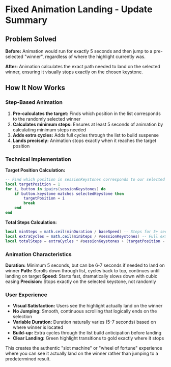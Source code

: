 # Fixed Animation Landing - Update Summary

## Problem Solved

**Before:** Animation would run for exactly 5 seconds and then jump to a pre-selected "winner", regardless of where the highlight currently was.

**After:** Animation calculates the exact path needed to land on the selected winner, ensuring it visually stops exactly on the chosen keystone.

## How It Now Works

### Step-Based Animation
1. **Pre-calculates the target:** Finds which position in the list corresponds to the randomly selected winner
2. **Calculates minimum steps:** Ensures at least 5 seconds of animation by calculating minimum steps needed
3. **Adds extra cycles:** Adds full cycles through the list to build suspense
4. **Lands precisely:** Animation stops exactly when it reaches the target position

### Technical Implementation

**Target Position Calculation:**
```lua
-- Find which position in sessionKeystones corresponds to our selected keystone
local targetPosition = 1
for i, button in ipairs(sessionKeystones) do
    if button.keystone matches selectedKeystone then
        targetPosition = i
        break
    end
end
```

**Total Steps Calculation:**
```lua
local minSteps = math.ceil(minDuration / baseSpeed) -- Steps for 5+ seconds
local extraCycles = math.ceil(minSteps / #sessionKeystones) -- Full extra cycles
local totalSteps = extraCycles * #sessionKeystones + (targetPosition - 1)
```

### Animation Characteristics

**Duration:** Minimum 5 seconds, but can be 6-7 seconds if needed to land on winner
**Path:** Scrolls down through list, cycles back to top, continues until landing on target
**Speed:** Starts fast, dramatically slows down with cubic easing
**Precision:** Stops exactly on the selected keystone, not randomly

### User Experience

- **Visual Satisfaction:** Users see the highlight actually land on the winner
- **No Jumping:** Smooth, continuous scrolling that logically ends on the selection
- **Variable Duration:** Duration naturally varies (5-7 seconds) based on where winner is located
- **Build-up:** Extra cycles through the list build anticipation before landing
- **Clear Landing:** Green highlight transitions to gold exactly where it stops

This creates the authentic "slot machine" or "wheel of fortune" experience where you can see it actually land on the winner rather than jumping to a predetermined result.
